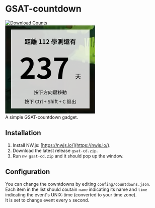 # GSAT-countdown
![Download Counts](https://img.shields.io/github/downloads/littlecube8152/gsat-cd/total)  
![Showcase](showcase.png)  
A simple GSAT-countdown gadget.  

## Installation
1. Install NW.js: [https://nwjs.io/](https://nwjs.io/).  
2. Download the latest release `gsat-cd.zip`.  
3. Run `nw gsat-cd.zip` and it should pop up the window.  

## Configuration
You can change the cowntdowns by editing `confing/countdowns.json`.  
Each item in the list should coutain `name` indicating its name and `time` indicating the event's UNIX-time (converted to your time zone).  
It is set to change event every `5` second.  
